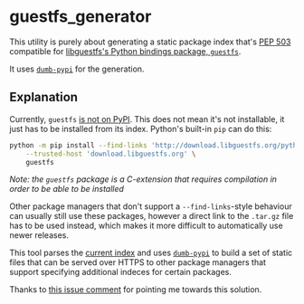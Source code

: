 # guestfs_generator

This utility is purely about generating a static package index that's [PEP 503][] compatible for [libguestfs's Python bindings package, `guestfs`][guestfs-index].

It uses [`dumb-pypi`][] for the generation.

## Explanation

Currently, `guestfs` [is not on PyPI][]. This does not mean it's not installable, it just has to be installed from its index. Python's built-in `pip` can do this:

```sh
python -m pip install --find-links 'http://download.libguestfs.org/python#egg=guestfs' \
    --trusted-host 'download.libguestfs.org' \
    guestfs
```

_Note: the `guestfs` package is a C-extension that requires compilation in order to be able to be installed_

Other package managers that don't support a `--find-links`-style behaviour can usually still use these packages, however a direct link to the `.tar.gz` file has to be used instead, which makes it more difficult to automatically use newer releases.

This tool parses the [current index][guestfs-index] and uses [`dumb-pypi`][] to build a set of static files that can be served over HTTPS to other package managers that support specifying additional indeces for certain packages.

Thanks to [this issue comment][] for pointing me towards this solution.

[PEP 503]: <https://www.python.org/dev/peps/pep-0503/> "PEP 503"
[guestfs-index]: <https://download.libguestfs.org/python/> "index of guestfs packages"
[`dumb-pypi`]: <https://github.com/chriskuehl/dumb-pypi> "dumb-pypi on GitHub"
[is not on PyPI]: <https://pypi.org/project/guestfs> "where guestfs would be if it were on PyPI"
[this issue comment]: <https://github.com/python-poetry/poetry/issues/1391#issuecomment-600135563> "issue comment that inspired this"
